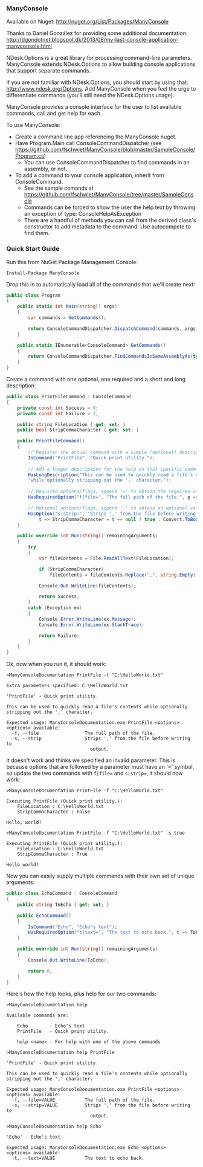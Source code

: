 ### ManyConsole

Available on Nuget: http://nuget.org/List/Packages/ManyConsole

Thanks to Daniel González for providing some additional documentation: http://dgondotnet.blogspot.dk/2013/08/my-last-console-application-manyconsole.html

NDesk.Options is a great library for processing command-line parameters.  ManyConsole extends NDesk.Options to allow building console applications that support separate commands.

If you are not familiar with NDesk.Options, you should start by using that: http://www.ndesk.org/Options.  Add ManyConsole when you feel the urge to differentiate commands (you'll still need the NDesk.Options usage).

ManyConsole provides a console interface for the user to list available commands, call and get help for each.

To use ManyConsole:

- Create a command line app referencing the ManyConsole nuget.
- Have Program.Main call ConsoleCommandDispatcher (see https://github.com/fschwiet/ManyConsole/blob/master/SampleConsole/Program.cs)
  - You can use ConsoleCommandDispatcher to find commands in an assembly, or not.
- To add a command to your console application, inherit from ConsoleCommand.
  - See the sample comands at https://github.com/fschwiet/ManyConsole/tree/master/SampleConsole
  - Commands can be forced to show the user the help text by throwing an exception of type: ConsoleHelpAsException
  - There are a handful of methods you can call from the derived class's constructor to add metadata to the command.  Use autocompete to find them.

### Quick Start Guide

Run this from NuGet Package Management Console:

```posh
Install-Package ManyConsole
```

Drop this in to automatically load all of the commands that we'll create next:

```csharp
public class Program
{
    public static int Main(string[] args)
    {
        var commands = GetCommands();

        return ConsoleCommandDispatcher.DispatchCommand(commands, args, Console.Out);
    }

    public static IEnumerable<ConsoleCommand> GetCommands()
    {
        return ConsoleCommandDispatcher.FindCommandsInSameAssemblyAs(typeof(Program));
    }
}
```

Create a command with one optional, one required and a short and long description:

```csharp
public class PrintFileCommand : ConsoleCommand
{
    private const int Success = 0;
    private const int Failure = 2;

    public string FileLocation { get; set; }
    public bool StripCommaCharacter { get; set; }

    public PrintFileCommand()
    {
        // Register the actual command with a simple (optional) description.
        IsCommand("PrintFile", "Quick print utility.");
            
        // Add a longer description for the help on that specific command.
        HasLongDescription("This can be used to quickly read a file's contents " +
        "while optionally stripping out the ',' character.");
            
        // Required options/flags, append '=' to obtain the required value.
        HasRequiredOption("f|file=", "The full path of the file.", p => FileLocation = p);

        // Optional options/flags, append ':' to obtain an optional value, or null if not specified.
        HasOption("s|strip:", "Strips ',' from the file before writing to output.",
            t => StripCommaCharacter = t == null ? true : Convert.ToBoolean(t));
    }

    public override int Run(string[] remainingArguments)
    {
        try
        {
            var fileContents = File.ReadAllText(FileLocation);

            if (StripCommaCharacter)
                fileContents = fileContents.Replace(",", string.Empty);

            Console.Out.WriteLine(fileContents);

            return Success;
        }
        catch (Exception ex)
        {
            Console.Error.WriteLine(ex.Message);
            Console.Error.WriteLine(ex.StackTrace);

            return Failure;
        }
    }
}
```

Ok, now when you run it, it should work:

```
>ManyConsoleDocumentation PrintFile -f "C:\HelloWorld.txt"

Extra parameters specified: C:\HelloWorld.txt

'PrintFile' - Quick print utility.

This can be used to quickly read a file's contents while optionally stripping out the ',' character.

Expected usage: ManyConsoleDocumentation.exe PrintFile <options>
<options> available:
  -f, --file                 The full path of the file.
  -s, --strip                Strips ',' from the file before writing to
                               output.
```

It doesn't work and thinks we specified an invalid parameter. This is because options that are followed by a parameter must have an '=' symbol, so update the two commands with `f|file=` and `s|strip=`, it should now work:

```
>ManyConsoleDocumentation PrintFile -f "C:\HelloWorld.txt"

Executing PrintFile (Quick print utility.):
    FileLocation : C:\HelloWorld.txt
    StripCommaCharacter : False

Hello, world!

>ManyConsoleDocumentation PrintFile -f "C:\HelloWorld.txt" -s true

Executing PrintFile (Quick print utility.):
    FileLocation : C:\HelloWorld.txt
    StripCommaCharacter : True

Hello world!
```

Now you can easily supply multiple commands with their own set of unique arguments:

```csharp
public class EchoCommand : ConsoleCommand
{
    public string ToEcho { get; set; }

    public EchoCommand()
    {
        IsCommand("Echo", "Echo's text");
        HasRequiredOption("t|text=", "The text to echo back.", t => ToEcho = t);
    }

    public override int Run(string[] remainingArguments)
    {
        Console.Out.WriteLine(ToEcho);

        return 0;
    }
}
```

Here's how the help looks, plus help for our two commands:

```
>ManyConsoleDocumentation help

Available commands are:

    Echo        - Echo's text
    PrintFile   - Quick print utility.

    help <name> - For help with one of the above commands

>ManyConsoleDocumentation help PrintFile

'PrintFile' - Quick print utility.

This can be used to quickly read a file's contents while optionally stripping out the ',' character.

Expected usage: ManyConsoleDocumentation.exe PrintFile <options>
<options> available:
  -f, --file=VALUE           The full path of the file.
  -s, --strip=VALUE          Strips ',' from the file before writing to
                               output.

>ManyConsoleDocumentation help Echo

'Echo' - Echo's text

Expected usage: ManyConsoleDocumentation.exe Echo <options>
<options> available:
  -t, --text=VALUE           The text to echo back.
```
